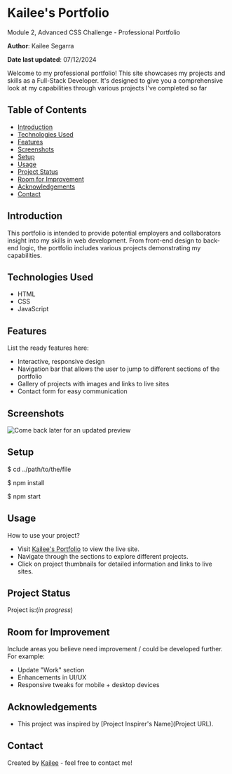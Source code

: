 # Kailee's Portfolio
Module 2, Advanced CSS Challenge - Professional Portfolio

**Author**: Kailee Segarra

**Date last updated**: 07/12/2024

Welcome to my professional portfolio! This site showcases my projects and skills as a Full-Stack Developer. It's designed to give you a comprehensive look at my capabilities through various projects I've completed so far

## Table of Contents

- [Introduction](#introduction)
- [Technologies Used](#technologies-used)
- [Features](#features)
- [Screenshots](#screenshots)
- [Setup](#setup)
- [Usage](#usage)
- [Project Status](#project-status)
- [Room for Improvement](#room-for-improvement)
- [Acknowledgements](#acknowledgements)
- [Contact](#contact)

## Introduction

This portfolio is intended to provide potential employers and collaborators insight into my skills in web development. From front-end design to back-end logic, the portfolio includes various projects demonstrating my capabilities.

## Technologies Used

- HTML
- CSS
- JavaScript

## Features

List the ready features here:
- Interactive, responsive design
- Navigation bar that allows the user to jump to different sections of the portfolio
- Gallery of projects with images and links to live sites
- Contact form for easy communication

## Screenshots

![Come back later for an updated preview](./assets/images/underconstruction.jpg/.png)


## Setup

$ cd ../path/to/the/file

$ npm install

$ npm start

## Usage

How to use your project? 
- Visit [Kailee's Portfolio](https://kaileesegarra.github.io/portfolio/) to view the live site.
- Navigate through the sections to explore different projects.
- Click on project thumbnails for detailed information and links to live sites.

## Project Status

Project is:(_in progress_)


## Room for Improvement

Include areas you believe need improvement / could be developed further. For example:
- Update "Work" section
- Enhancements in UI/UX
- Responsive tweaks for mobile + desktop devices

## Acknowledgements

- This project was inspired by [Project Inspirer's Name](Project URL).

## Contact

Created by [Kailee](https://github.com/kaileesegarra/) - feel free to contact me!